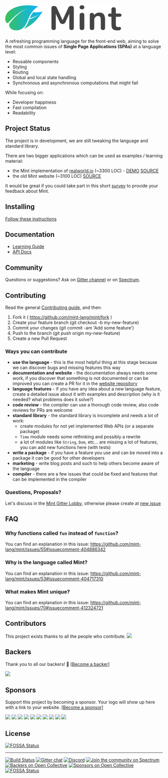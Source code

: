 # ![Mint](src/assets/mint-logo.svg)

A refreshing programming language for the front-end web, aiming to solve the most common issues of **Single Page Applications (SPAs)** at a language level:

- Reusable components
- Styling
- Routing
- Global and local state handling
- Synchronous and asynchronous computations that might fail

While focusing on:

- Developer happiness
- Fast compilation
- Readability

## Project Status

The project is in development, we are still tweaking the language and standard library.

There are two bigger applications which can be used as examples / learning material:

- the Mint implementation of [realworld.io](https://github.com/gothinkster/realworld) (~3300 LOC) - [DEMO](https://mint-realworld.netlify.com) [SOURCE](https://github.com/mint-lang/mint-realworld)
- the old Mint website (~3100 LOC) [SOURCE](https://github.com/mint-lang/mint-website)

It would be great if you could take part in this short [survey](https://cybergusztav.typeform.com/to/J5mBcK) to provide your feedback about Mint.

## Installing

[Follow these instructions](https://www.mint-lang.com/install)

## Documentation

- [Learning Guide](https://www.mint-lang.com/guide)
- [API Docs](https://www.mint-lang.com/api)

## Community

Questions or suggestions? Ask on [Gitter channel](https://gitter.im/mint-lang/Lobby) or on [Spectrum](https://spectrum.chat/mint-lang).

## Contributing

Read the general [Contributing guide](https://github.com/crystal-lang/crystal/blob/master/CONTRIBUTING.md), and then:

1. Fork it ( <https://github.com/mint-lang/mint/fork> )
2. Create your feature branch (git checkout -b my-new-feature)
3. Commit your changes (git commit -am 'Add some feature')
4. Push to the branch (git push origin my-new-feature)
5. Create a new Pull Request

### Ways you can contribute

- **use the language** - this is the most helpful thing at this stage because we can discover bugs and missing features this way
- **documentation and website** - the documentation always needs some work, if you discover that something is not documented or can be improved you can create a PR for it in the [website repository](https://github.com/mint-lang/mint-website-rails)
- **language features** - if you have any idea about a new language feature, create a detailed issue about it with examples and description (why is it needed? what problems does it solve?)
- **code review** - the compiler can use a thorough code review, also code reviews for PRs are welcome
- **standard library** - the standard library is incomplete and needs a lot of work:
  - create modules for not yet implemented Web APIs (or a separate package)
  - `Time` module needs some rethinking and possibly a rewrite
  - a lot of modules like `String`, `Dom`, etc... are missing a lot of features, you can add new functions here (with tests)
- **write a package** - if you have a feature you use and can be moved into a package it can be good for other developers
- **marketing** - write blog posts and such to help others become aware of the language
- **compiler** - there are a few issues that could be fixed and features that can be implemented in the compiler

### Questions, Proposals?

Let's discuss in the [Mint Gitter Lobby](https://gitter.im/mint-lang/Lobby), otherwise please create at [new issue](https://github.com/mint-lang/mint/issues/new)

## FAQ

### Why functions called `fun` instead of `function`?

You can find an explanation in this issue: <https://github.com/mint-lang/mint/issues/55#issuecomment-404886342>

### Why is the language called Mint?

You can find an explanation in this issue: <https://github.com/mint-lang/mint/issues/53#issuecomment-404717310>

### What makes Mint unique?

You can find an explanation in this issue: <https://github.com/mint-lang/mint/issues/70#issuecomment-412324721>

## Contributors

This project exists thanks to all the people who contribute.
<a href="https://github.com/mint-lang/mint/graphs/contributors"><img src="https://opencollective.com/mint/contributors.svg?width=890&button=false" /></a>

## Backers

Thank you to all our backers! 🙏 [[Become a backer](https://opencollective.com/mint#backer)]

<a href="https://opencollective.com/mint#backers" target="_blank"><img src="https://opencollective.com/mint/backers.svg?width=890"></a>

## Sponsors

Support this project by becoming a sponsor. Your logo will show up here with a link to your website. [[Become a sponsor](https://opencollective.com/mint#sponsor)]

<a href="https://opencollective.com/mint/sponsor/0/website" target="_blank"><img src="https://opencollective.com/mint/sponsor/0/avatar.svg"></a>
<a href="https://opencollective.com/mint/sponsor/1/website" target="_blank"><img src="https://opencollective.com/mint/sponsor/1/avatar.svg"></a>
<a href="https://opencollective.com/mint/sponsor/2/website" target="_blank"><img src="https://opencollective.com/mint/sponsor/2/avatar.svg"></a>
<a href="https://opencollective.com/mint/sponsor/3/website" target="_blank"><img src="https://opencollective.com/mint/sponsor/3/avatar.svg"></a>
<a href="https://opencollective.com/mint/sponsor/4/website" target="_blank"><img src="https://opencollective.com/mint/sponsor/4/avatar.svg"></a>
<a href="https://opencollective.com/mint/sponsor/5/website" target="_blank"><img src="https://opencollective.com/mint/sponsor/5/avatar.svg"></a>
<a href="https://opencollective.com/mint/sponsor/6/website" target="_blank"><img src="https://opencollective.com/mint/sponsor/6/avatar.svg"></a>
<a href="https://opencollective.com/mint/sponsor/7/website" target="_blank"><img src="https://opencollective.com/mint/sponsor/7/avatar.svg"></a>
<a href="https://opencollective.com/mint/sponsor/8/website" target="_blank"><img src="https://opencollective.com/mint/sponsor/8/avatar.svg"></a>
<a href="https://opencollective.com/mint/sponsor/9/website" target="_blank"><img src="https://opencollective.com/mint/sponsor/9/avatar.svg"></a>

## License

[![FOSSA Status](https://app.fossa.io/api/projects/git%2Bgithub.com%2Fmint-lang%2Fmint.svg?type=large)](https://app.fossa.io/projects/git%2Bgithub.com%2Fmint-lang%2Fmint?ref=badge_large)

---

[![Build Status](https://travis-ci.org/mint-lang/mint.svg?branch=master)](https://travis-ci.org/mint-lang/mint)
[![Gitter chat](https://badges.gitter.im/gitterHQ/gitter.svg)](https://gitter.im/mint-lang/Lobby)
[![Discord](https://img.shields.io/discord/698214718241767445)](https://discord.gg/NXFUJs2)
[![Join the community on Spectrum](https://withspectrum.github.io/badge/badge.svg)](https://spectrum.chat/mint-lang)
[![Backers on Open Collective](https://opencollective.com/mint/backers/badge.svg)](#backers)
[![Sponsors on Open Collective](https://opencollective.com/mint/sponsors/badge.svg)](#sponsors)
[![FOSSA Status](https://app.fossa.io/api/projects/git%2Bgithub.com%2Fmint-lang%2Fmint.svg?type=shield)](https://app.fossa.io/projects/git%2Bgithub.com%2Fmint-lang%2Fmint?ref=badge_shield)
